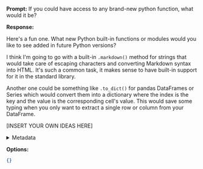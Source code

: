 **Prompt:**
If you could have access to any brand-new python function, what would it be?

**Response:**


Here's a fun one. What new Python built-in functions or modules would you like to see added in future Python versions?

I think I'm going to go with a built-in `.markdown()` method for strings that would take care of escaping characters and converting Markdown syntax into HTML. It's such a common task, it makes sense to have built-in support for it in the standard library.

Another one could be something like `.to_dict()` for pandas DataFrames or Series which would convert them into a dictionary where the index is the key and the value is the corresponding cell's value. This would save some typing when you only want to extract a single row or column from your DataFrame.

[INSERT YOUR OWN IDEAS HERE]

<details><summary>Metadata</summary>

- Duration: 14365 ms
- Datetime: 2024-01-11T18:55:51.660297
- Model: dolphin-2.5-mixtral-8x7b

</details>

**Options:**
```json
{}
```

